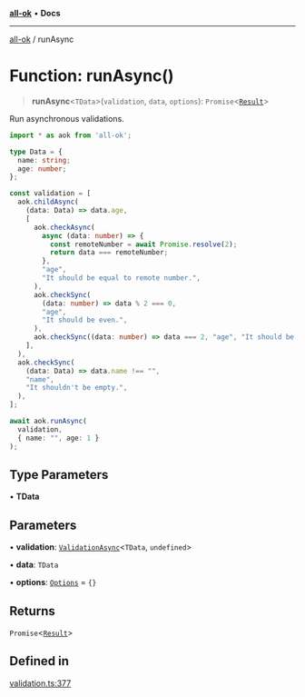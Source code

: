 [**all-ok**](../README.md) • **Docs**

***

[all-ok](../README.md) / runAsync

# Function: runAsync()

> **runAsync**\<`TData`\>(`validation`, `data`, `options`): `Promise`\<[`Result`](../type-aliases/Result.md)\>

Run asynchronous validations.

```ts
import * as aok from 'all-ok';

type Data = {
  name: string;
  age: number;
};

const validation = [
  aok.childAsync(
    (data: Data) => data.age,
    [
      aok.checkAsync(
        async (data: number) => {
          const remoteNumber = await Promise.resolve(2);
          return data === remoteNumber;
        },
        "age",
        "It should be equal to remote number.",
      ),
      aok.checkSync(
        (data: number) => data % 2 === 0,
        "age",
        "It should be even.",
      ),
      aok.checkSync((data: number) => data === 2, "age", "It should be 2."),
    ],
  ),
  aok.checkSync(
    (data: Data) => data.name !== "",
    "name",
    "It shouldn't be empty.",
  ),
];

await aok.runAsync(
  validation,
  { name: "", age: 1 }
);
```

## Type Parameters

• **TData**

## Parameters

• **validation**: [`ValidationAsync`](../type-aliases/ValidationAsync.md)\<`TData`, `undefined`\>

• **data**: `TData`

• **options**: [`Options`](../type-aliases/Options.md) = `{}`

## Returns

`Promise`\<[`Result`](../type-aliases/Result.md)\>

## Defined in

[validation.ts:377](https://github.com/oreshinya/all-ok/blob/dfff127c5eb58a58e8edbe24045bd413de99450a/src/validation.ts#L377)

